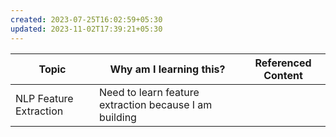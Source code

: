 ```yaml
---
created: 2023-07-25T16:02:59+05:30
updated: 2023-11-02T17:39:21+05:30
---
```

| Topic                  | Why am I learning this? | Referenced Content |
| ---------------------- | ----------------------- | ------------------ |
| NLP Feature Extraction | Need to learn feature extraction because I am building                        |                    |